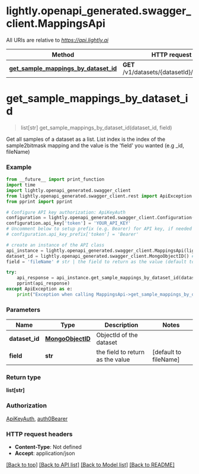# lightly.openapi_generated.swagger_client.MappingsApi

All URIs are relative to *https://api.lightly.ai*

Method | HTTP request | Description
------------- | ------------- | -------------
[**get_sample_mappings_by_dataset_id**](MappingsApi.md#get_sample_mappings_by_dataset_id) | **GET** /v1/datasets/{datasetId}/mappings | 

# **get_sample_mappings_by_dataset_id**
> list[str] get_sample_mappings_by_dataset_id(dataset_id, field)



Get all samples of a dataset as a list. List index is the index of the sample2bitmask mapping and the value is the 'field' you wanted (e.g _id, fileName)

### Example
```python
from __future__ import print_function
import time
import lightly.openapi_generated.swagger_client
from lightly.openapi_generated.swagger_client.rest import ApiException
from pprint import pprint

# Configure API key authorization: ApiKeyAuth
configuration = lightly.openapi_generated.swagger_client.Configuration()
configuration.api_key['token'] = 'YOUR_API_KEY'
# Uncomment below to setup prefix (e.g. Bearer) for API key, if needed
# configuration.api_key_prefix['token'] = 'Bearer'

# create an instance of the API class
api_instance = lightly.openapi_generated.swagger_client.MappingsApi(lightly.openapi_generated.swagger_client.ApiClient(configuration))
dataset_id = lightly.openapi_generated.swagger_client.MongoObjectID() # MongoObjectID | ObjectId of the dataset
field = 'fileName' # str | the field to return as the value (default to fileName)

try:
    api_response = api_instance.get_sample_mappings_by_dataset_id(dataset_id, field)
    pprint(api_response)
except ApiException as e:
    print("Exception when calling MappingsApi->get_sample_mappings_by_dataset_id: %s\n" % e)
```

### Parameters

Name | Type | Description  | Notes
------------- | ------------- | ------------- | -------------
 **dataset_id** | [**MongoObjectID**](.md)| ObjectId of the dataset | 
 **field** | **str**| the field to return as the value | [default to fileName]

### Return type

**list[str]**

### Authorization

[ApiKeyAuth](../README.md#ApiKeyAuth), [auth0Bearer](../README.md#auth0Bearer)

### HTTP request headers

 - **Content-Type**: Not defined
 - **Accept**: application/json

[[Back to top]](#) [[Back to API list]](../README.md#documentation-for-api-endpoints) [[Back to Model list]](../README.md#documentation-for-models) [[Back to README]](../README.md)

